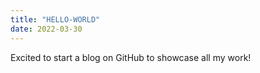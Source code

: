 ```yaml
---
title: "HELLO-WORLD"
date: 2022-03-30
---
```


Excited to start a blog on GitHub to showcase all my work!
